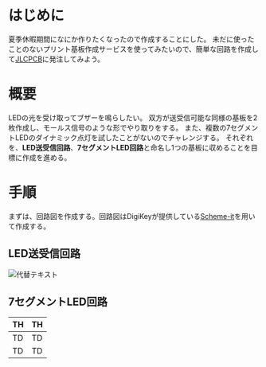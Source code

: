 # はじめに
夏季休暇期間になにか作りたくなったので作成することにした。
未だに使ったことのないプリント基板作成サービスを使ってみたいので、簡単な回路を作成して[JLCPCB](https://jlcpcb.com/)に発注してみよう。

# 概要
LEDの光を受け取ってブザーを鳴らしたい。
双方が送受信可能な同様の基板を2枚作成し、モールス信号のような形でやり取りをする。
また、複数の7セグメントLEDのダイナミック点灯を試したことがないのでチャレンジする。
それぞれを、**LED送受信回路**、**7セグメントLED回路**と命名し1つの基板に収めることを目標に作成を進める。

# 手順
まずは、回路図を作成する。回路図はDigiKeyが提供している[Scheme-it](https://www.digikey.jp/en/schemeit/project)を用いて作成する。
## LED送受信回路
![代替テキスト]()

## 7セグメントLED回路
| TH | TH |
| ---- | ---- |
| TD | TD |
| TD | TD |